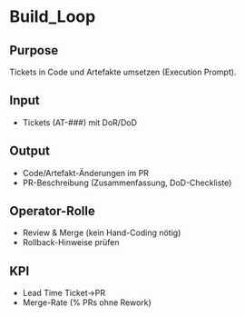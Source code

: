 # Build_Loop

## Purpose

Tickets in Code und Artefakte umsetzen (Execution Prompt).

## Input

- Tickets (AT-###) mit DoR/DoD

## Output

- Code/Artefakt-Änderungen im PR
- PR-Beschreibung (Zusammenfassung, DoD-Checkliste)

## Operator-Rolle

- Review & Merge (kein Hand-Coding nötig)
- Rollback-Hinweise prüfen

## KPI

- Lead Time Ticket→PR
- Merge-Rate (% PRs ohne Rework)
